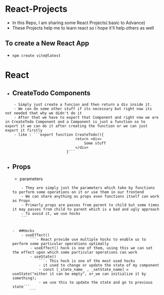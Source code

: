 # React-Projects

- In this Repo, I am sharing some React Projects( basic to Advance)
- These Projects help me to learn react so i hope it'll help others as well

## To create a New React App
- `npm create vite@latest`

# React
- ## CreateTodo Components 
```
    - Simply just create a funcion and then return a div inside it.
    - We can do some other stuff if its necessary but right now its not needed that why we didn't do it
    - After that we have to export that Component and right now we are in CreateTodo Component and a Component is just a function so to export it we can do it after creating the function or we can just export it firstly
    - like : ```export function CreateTodo(){
                                return <div>
                                    Some stuff
                                </div>
                            }```
```   

 - ## Props

    - parameters
    ```
        - They are simply just the parameters which take by functions to perform some operations on it or use them in our frontend
        - We can share anything as props even functions itself can work as Props
        - Primarly props are passes from parent to child but some times it may passes from child to parent which is a bad and ugly approach
        - To avoid it, we use hocks
        ```
                 

    -  ##Hocks
        - useEffect()
            ```- React provide use multiple hocks to enable us to perform some particular operations optimally
            - useEffect() hock is one of them, using this we can set the effect upon which some particular operations can work
            - useState()  
                ```- This hock is one of the most used hocks
                - it used to change or update the state of my component 
                - const [_state_name_ , _setState_name] = useState("either it can be empty", or_we can initialize it by something);
                - we use this to update the state and go to previous state```
            ```
